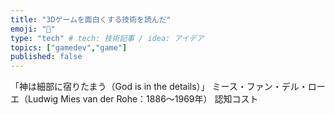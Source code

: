 ```yaml
---
title: "3Dゲームを面白くする技術を読んだ"
emoji: "💨"
type: "tech" # tech: 技術記事 / idea: アイデア
topics: ["gamedev","game"]
published: false
---
```

「神は細部に宿りたまう（God is in the details）」
ミース・ファン・デル・ローエ（Ludwig Mies van der Rohe：1886～1969年）
認知コスト
